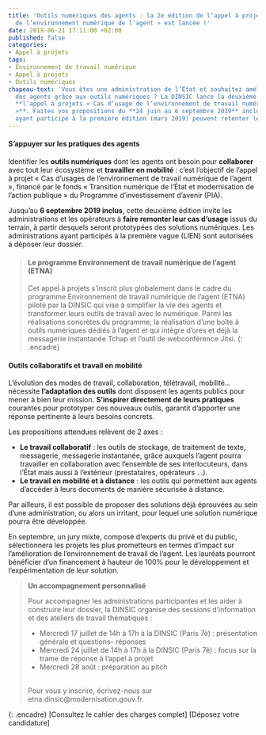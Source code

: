 ```yaml
---
title: 'Outils numériques des agents : la 2e édition de l’appel à projet « Cas d’usage
  de l’environnement numérique de l’agent » est lancée !'
date: 2019-06-21 17:11:00 +02:00
published: false
categories:
- Appel à projets
tags:
- Environnement de travail numérique
- Appel à projets
- Outils numériques
chapeau-text: 'Vous êtes une administration de l’État et souhaitez améliorer le quotidien
  des agents grâce aux outils numériques ? La DINSIC lance la deuxième édition de
  **l’appel à projets « Cas d’usage de l’environnement de travail numérique de l’agent
  »**. Faites vos propositions du **24 juin au 6 septembre 2019** inclus. Les administrations
  ayant participé à la première édition (mars 2019) peuvent retenter leur chance ! '
---
```


#### S’appuyer sur les pratiques des agents

Identifier les **outils numériques** dont les agents ont besoin pour **collaborer** avec tout leur écosystème et **travailler en mobilité** : c’est l’objectif de l’appel à projet « Cas d’usages de l’environnement de travail numérique de l’agent », financé par le fonds « Transition numérique de l’État et modernisation de l’action publique » du Programme d’investissement d’avenir (PIA). 

Jusqu’au **6 septembre 2019 inclus**, cette deuxième édition invite les administrations et les opérateurs à **faire remonter leur cas d’usage** issus du terrain, à partir desquels seront prototypées des solutions numériques. Les administrations ayant participés à la première vague (LIEN) sont autorisées à déposer leur dossier. 

> #### Le programme Environnement de travail numérique de l’agent (ETNA)
> Cet appel à projets s’inscrit plus globalement dans le cadre du programme Environnement de travail numérique de l’agent (ETNA) piloté par la DINSIC qui vise à simplifier la vie des agents et transformer leurs outils de travail avec le numérique. Parmi les réalisations concrètes du programme, la réalisation d’une boîte à outils numériques dédiés à l’agent et qui intègre d’ores et déjà la messagerie instantanée Tchap et l’outil de webconférence Jitsi.
{: .encadre}

#### Outils collaboratifs et travail en mobilité

L’évolution des modes de travail, collaboration, télétravail, mobilité… nécessite **l’adaptation des outils** dont disposent les agents publics pour mener à bien leur mission. **S’inspirer directement de leurs pratiques** courantes pour prototyper ces nouveaux outils, garantit d’apporter une réponse pertinente à leurs besoins concrets. 

Les propositions attendues relèvent de 2 axes :
<br>
* **Le travail collaboratif** : les outils de stockage, de traitement de texte, messagerie, messagerie instantanée, grâce auxquels l’agent pourra travailler en collaboration avec l’ensemble de ses interlocuteurs, dans l’État mais aussi à l’extérieur (prestataires, opérateurs …). 
* **Le travail en mobilité et à distance** : les outils qui permettent aux agents d’accéder à leurs documents de manière sécurisée à distance. 

Par ailleurs, il est possible de proposer des solutions déjà éprouvées au sein d’une administration, ou alors un irritant, pour lequel une solution numérique pourra être développée. 

En septembre, un jury mixte, composé d’experts du privé et du public, sélectionnera les projets les plus prometteurs en termes d’impact sur l’amélioration de l’environnement de travail de l’agent. Les lauréats pourront bénéficier d’un financement à hauteur de 100% pour le développement et l’expérimentation de leur solution. 

> **Un accompagnement personnalisé**
> 
> Pour accompagner les administrations participantes et les aider à construire leur dossier, la DINSIC organise des sessions d’information et des ateliers de travail thématiques :
> <br>
> * Mercredi 17 juillet de 14h à 17h à la DINSIC (Paris 7è) : présentation générale et questions- réponses
> * Mercredi 24 juillet de 14h à 17h à la DINSIC (Paris 7è) : focus sur la trame de réponse à l’appel à projet
> * Mercredi 28 août : préparation au pitch
> <br>
> Pour vous y inscrire, écrivez-nous sur etna.dinsic@modernisation.gouv.fr.
{: .encadre}
[Consultez le cahier des charges complet]
[Déposez votre candidature]
